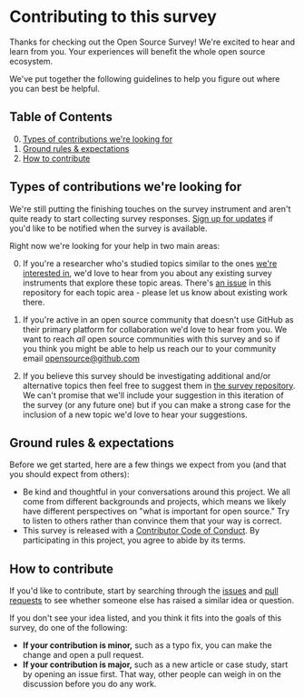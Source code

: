 # Contributing to this survey

Thanks for checking out the Open Source Survey! We're excited to hear and learn from you. Your experiences will benefit the whole open source ecosystem.

We've put together the following guidelines to help you figure out where you can best be helpful.

## Table of Contents

0. [Types of contributions we're looking for](#types-of-contributions-were-looking-for)
0. [Ground rules & expectations](#ground-rules--expectations)
0. [How to contribute](#how-to-contribute)

## Types of contributions we're looking for

We're still putting the finishing touches on the survey instrument and aren't quite ready to start collecting survey responses. [Sign up for updates](http://opensourcesurvey.org) if you'd like to be notified when the survey is available.

Right now we're looking for your help in two main areas:

0. If you're a researcher who's studied topics similar to the ones [we're interested in](./survey-topics.md), we'd love to hear from you about any existing survey instruments that explore these topic areas. There's [an issue](https://github.com/github/the-open-source-survey/issues?q=is%3Aopen+is%3Aissue+label%3A%22help+wanted%22) in this repository for each topic area - please let us know about existing work there.

0. If you're active in an open source community that doesn't use GitHub as their primary platform for collaboration we'd love to hear from you. We want to reach _all_ open source communities with this survey and so if you think you might be able to help us reach our to your community email opensource@github.com

0. If you believe this survey should be investigating additional and/or alternative topics then feel free to suggest them in [the survey repository](https://github.com/github/the-open-source-survey/issues/new?title=I%27d%20like%20to%20suggest%20a%20survey%20topic). We can't promise that we'll include your suggestion in this iteration of the survey (or any future one) but if you can make a strong case for the inclusion of a new topic we'd love to hear your suggestions.

## Ground rules & expectations

Before we get started, here are a few things we expect from you (and that you should expect from others):

* Be kind and thoughtful in your conversations around this project. We all come from different backgrounds and projects, which means we likely have different perspectives on "what is important for open source." Try to listen to others rather than convince them that your way is correct.
* This survey is released with a [Contributor Code of Conduct](./CODE_OF_CONDUCT.md). By participating in this project, you agree to abide by its terms.

## How to contribute

If you'd like to contribute, start by searching through the [issues](https://github.com/github/the-open-source-survey/issues) and [pull requests](https://github.com/github/the-open-source-survey/pulls) to see whether someone else has raised a similar idea or question.

If you don't see your idea listed, and you think it fits into the goals of this survey, do one of the following:
* **If your contribution is minor,** such as a typo fix, you can make the change and open a pull request.
* **If your contribution is major,** such as a new article or case study, start by opening an issue first. That way, other people can weigh in on the discussion before you do any work.
